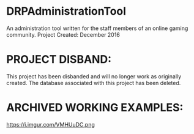 # DRPAdministrationTool
An administration tool written for the staff members of an online gaming community.
Project Created: December 2016

PROJECT DISBAND:
=========================
This project has been disbanded and will no longer work as originally created.
The database associated with this project has been deleted.

ARCHIVED WORKING EXAMPLES:
=========================
https://i.imgur.com/VMHUuDC.png
